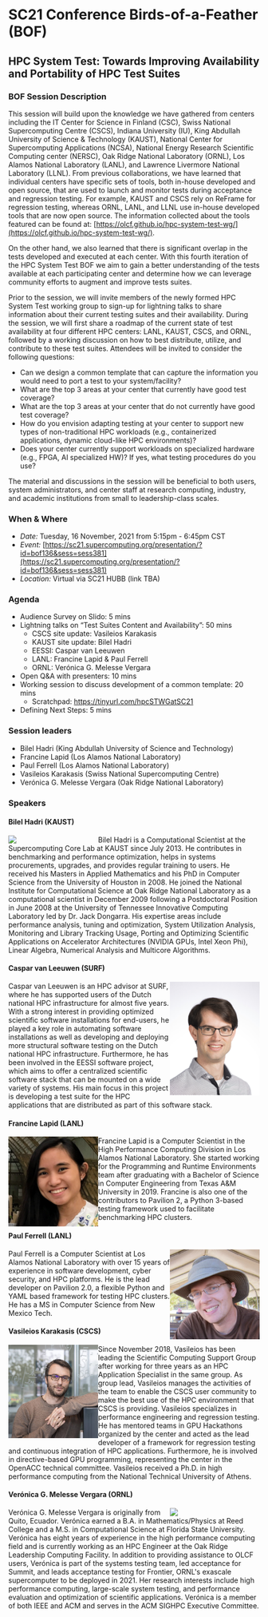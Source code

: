 # SC21 Conference Birds-of-a-Feather (BOF)

## HPC System Test: Towards Improving Availability and Portability of HPC Test Suites

### BOF Session Description

This session will build upon the knowledge we have gathered from centers including the IT Center for Science in Finland (CSC), Swiss National Supercomputing Centre (CSCS), Indiana University (IU), King Abdullah University of Science & Technology (KAUST), National Center for Supercomputing Applications (NCSA), National Energy Research Scientific Computing center (NERSC), Oak Ridge National Laboratory (ORNL), Los Alamos National Laboratory (LANL), and Lawrence Livermore National Laboratory (LLNL). From previous collaborations, we have learned that individual centers have specific sets of tools, both in-house developed and open source, that are used to launch and monitor tests during acceptance and regression testing. For example, KAUST and CSCS rely on ReFrame for regression testing, whereas ORNL, LANL, and LLNL use in-house developed tools that are now open source. The information collected about the tools featured can be found at: [https://olcf.github.io/hpc-system-test-wg/](https://olcf.github.io/hpc-system-test-wg/).

On the other hand, we also learned that there is significant overlap in the tests developed and executed at each center. With this fourth iteration of the HPC System Test BOF we aim to gain a better understanding of the tests available at each participating center and determine how we can leverage community efforts to augment and improve tests suites.  

Prior to the session, we will invite members of the newly formed HPC System Test working group to sign-up for lightning talks to share information about their current testing suites and their availability. During the session, we will first share a roadmap of the current state of test availability at four different HPC centers: LANL, KAUST, CSCS, and ORNL, followed by a working discussion on how to best distribute, utilize, and contribute to these test suites. Attendees will be invited to consider the following questions:

- Can we design a common template that can capture the information you would need to port a test to your system/facility?
- What are the top 3 areas at your center that currently have good test coverage? 
- What are the top 3 areas at your center that do not currently have good test coverage?
- How do you envision adapting testing at your center to support new types of non-traditional HPC workloads (e.g., containerized applications, dynamic cloud-like HPC environments)?
- Does your center currently support workloads on specialized hardware (e.g., FPGA, AI specialized HW)? If yes, what testing procedures do you use?

The material and discussions in the session will be beneficial to both users, system administrators, and center staff at research computing, industry, and academic institutions from small to leadership-class scales.

### When & Where

- *Date:* Tuesday, 16 November, 2021 from 5:15pm - 6:45pm CST
- *Event:* [https://sc21.supercomputing.org/presentation/?id=bof136&sess=sess381](https://sc21.supercomputing.org/presentation/?id=bof136&sess=sess381)
- *Location:* Virtual via SC21 HUBB (link TBA)

### Agenda 

- Audience Survey on Slido: 5 mins
- Lightning talks  on “Test Suites Content and Availability”: 50 mins
  - CSCS site update: Vasileios Karakasis
  - KAUST site update: Bilel Hadri
  - EESSI: Caspar van Leeuwen
  - LANL: Francine Lapid & Paul Ferrell
  - ORNL: Verónica G. Melesse Vergara
- Open Q&A with presenters: 10 mins
- Working session to discuss development of a common template: 20 mins
  - Scratchpad: https://tinyurl.com/hpcSTWGatSC21 
- Defining Next Steps: 5 mins

### Session leaders
- Bilel Hadri (King Abdullah University of Science and Technology)
- Francine Lapid (Los Alamos National Laboratory)
- Paul Ferrell (Los Alamos National Laboratory)
- Vasileios Karakasis (Swiss National Supercomputing Centre)
- Verónica G. Melesse Vergara (Oak Ridge National Laboratory) 

### Speakers

#### Bilel Hadri (KAUST)
<img src="https://www.hpc.kaust.edu.sa/sites/default/files/files/public/GPU_Workshop/2017/bilel3.png" width="180" align="left">
Bilel Hadri is a Computational Scientist at the Supercomputing Core Lab at KAUST since July 2013. He contributes in benchmarking and performance optimization, helps in systems procurements, upgrades, and provides regular training to users. He received his Masters in Applied Mathematics and his PhD in Computer Science from the University of Houston in 2008. He joined the National Institute for Computational Science at Oak Ridge National Laboratory as a computational scientist in December 2009 following a Postdoctoral Position in June 2008 at the University of Tennessee Innovative Computing Laboratory led by Dr. Jack Dongarra. His expertise areas include performance analysis, tuning and optimization, System Utilization Analysis, Monitoring and Library Tracking Usage, Porting and Optimizing Scientific Applications on Accelerator Architectures (NVIDIA GPUs, Intel Xeon Phi), Linear Algebra, Numerical Analysis and Multicore Algorithms.

#### Caspar van Leeuwen (SURF)
<img src="images/caspar_van_leeuwen.jpg" width="180" align="right">
Caspar van Leeuwen is an HPC advisor at SURF, where he has supported users of the Dutch national HPC infrastructure for almost five years. With a strong interest in providing optimized scientific software installations for end-users, he played a key role in automating software installations as well as developing and deploying more structural software testing on the Dutch national HPC infrastructure. Furthermore, he has been involved in the EESSI software project, which aims to offer a centralized scientific software stack that can be mounted on a wide variety of systems. His main focus in this project is developing a test suite for the HPC applications that are distributed as part of this software stack.

#### Francine Lapid (LANL)
<img src="images/lapid-picture.jpeg" width="180" align="left">
Francine Lapid is a Computer Scientist in the High Performance Computing Division in Los Alamos National Laboratory. She started working for the Programming and Runtime Environments team after graduating with a Bachelor of Science in Computer Engineering from Texas A&M University in 2019. Francine is also one of the contributors to Pavilion 2, a Python 3-based testing framework used to facilitate benchmarking HPC clusters. 

#### Paul Ferrell (LANL)
<img src="images/paul_ferrell.png" width="180" align="right">
Paul Ferrell is a Computer Scientist at Los Alamos National Laboratory with over 15 years of experience in software development, cyber security, and HPC platforms. He is the lead developer on Pavilion 2.0, a flexible Python and YAML based framework for testing HPC clusters. He has a MS in Computer Science from New Mexico Tech.

#### Vasileios Karakasis (CSCS)
<img src="images/karakasis_picture.jpeg" width="180" align="left">
Since November 2018, Vasileios has been leading the Scientific Computing Support Group after working for three years as an HPC Application Specialist in the same group. As group lead, Vasileios manages the activities of the team to enable the CSCS user community to make the best use of the HPC environment that CSCS is providing. Vasileios specializes in performance engineering and regression testing. He has mentored teams in GPU Hackathons organized by the center and acted as the lead developer of a framework for regression testing and continuous integration of HPC applications. Furthermore, he is involved in directive-based GPU programming, representing the center in the OpenACC technical committee. Vasileios received a Ph.D. in high performance computing from the National Technical University of Athens.

#### Verónica G. Melesse Vergara (ORNL)
<img src="images/vergara_picture_56.jpeg" width="180" align="right">
Verónica G. Melesse Vergara is originally from Quito, Ecuador. Verónica earned a B.A. in Mathematics/Physics at Reed College and a M.S. in Computational Science at Florida State University. Verónica has eight years of experience in the high performance computing field and is currently working as an HPC Engineer at the Oak Ridge Leadership Computing Facility. In addition to providing assistance to OLCF users, Verónica is part of the systems testing team, led acceptance for Summit, and leads acceptance testing for Frontier, ORNL's exascale supercomputer to be deployed in 2021. Her research interests include high performance computing, large-scale system testing, and performance evaluation and optimization of scientific applications. Verónica is a member of both IEEE and ACM and serves in the ACM SIGHPC Executive Committee.

